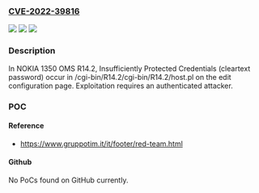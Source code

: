 ### [CVE-2022-39816](https://cve.mitre.org/cgi-bin/cvename.cgi?name=CVE-2022-39816)
![](https://img.shields.io/static/v1?label=Product&message=n%2Fa&color=blue)
![](https://img.shields.io/static/v1?label=Version&message=n%2Fa&color=blue)
![](https://img.shields.io/static/v1?label=Vulnerability&message=n%2Fa&color=brighgreen)

### Description

In NOKIA 1350 OMS R14.2, Insufficiently Protected Credentials (cleartext password) occur in /cgi-bin/R14.2/cgi-bin/R14.2/host.pl on the edit configuration page. Exploitation requires an authenticated attacker.

### POC

#### Reference
- https://www.gruppotim.it/it/footer/red-team.html

#### Github
No PoCs found on GitHub currently.

